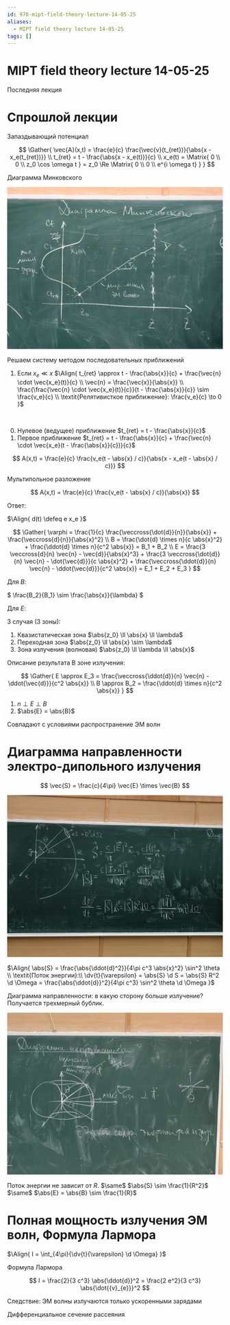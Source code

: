 ```yaml
---
id: 970-mipt-field-theory-lecture-14-05-25
aliases:
  - MIPT field theory lecture 14-05-25
tags: []
---
```


# MIPT field theory lecture 14-05-25

Последняя лекция

# Спрошлой лекции

Запаздывающий потенциал

$$
\Gather{
\vec{A}(x,t) = \frac{e}{c} \frac{\vec{v}(t_{ret})}{\abs{x - x_e(t_{ret})}} \\
t_{ret} = t - \frac{\abs{x - x_e(t)}}{c} \\
x_e(t) = \Matrix{
0 \\ 0 \\ z_0 \cos \omega t
} = z_0 \Re \Matrix{
0 \\ 0 \\ e^{i \omega t}
}
}
$$

Диаграмма Минковского

![14-05-25_10-23-31_632_IMG_20250514_091102.jpg](assets/imgs/14-05-25_10-23-31_632_IMG_20250514_091102.jpg)

Решаем систему методом последовательных приближений

1. Если $x_e \ll x$
   $\Align{
t_{ret} \approx t - \frac{\abs{x}}{c} + \frac{\vec{n} \cdot \vec{x_e}(t)}{c} \\
\vec{n} = \frac{\vec{x}}{\abs{x}} \\
\frac{\frac{\vec{n} \cdot \vec{x_e}(t)}{c}}{t - \frac{\abs{x}}{c}} \sim \frac{v_e}{c} \\
\textit{Релятивисткое приближение}: \frac{v_e}{c} \to 0
}$

<br>

0. Нулевое (ведущее) приближение $t_{ret} = t - \frac{\abs{x}}{c}$
1. Первое приближение $t_{ret} = t - \frac{\abs{x}}{c} + \frac{\vec{n} \cdot \vec{x_e}(t - \frac{\abs{x}}{c})}{c}$

$$
A(x,t) = \frac{e}{c} \frac{v_e(t - \abs{x} / c)}{\abs{x - x_e(t - \abs{x} / c)}}
$$

Мультипольное разложение

$$
A(x,t) = \frac{e}{c} \frac{v_e(t - \abs{x} / c)}{\abs{x}}
$$

Ответ:

$\Align{
d(t) \defeq e x_e
}$

$$
\Gather{
\varphi = \frac{1}{c} \frac{\veccross{\dot{d}}{n}}{\abs{x}} + \frac{\veccross{d}{n}}{\abs{x}^2} \\
B =
\frac{\dot{d} \times n}{c \abs{x}^2} +
\frac{\ddot{d} \times n}{c^2 \abs{x}} =
B_1 + B_2 \\
E =
\frac{3 \veccross{d}{n} \vec{n} - \vec{d}}{\abs{x}^3} +
\frac{3 \veccross{\dot{d}}{n} \vec{n} - \dot{\vec{d}}}{c \abs{x}^2} +
\frac{\veccross{\ddot{d}}{n} \vec{n} - \ddot{\vec{d}}}{c^2 \abs{x}} =
E_1 + E_2 + E_3
}
$$

Для $B$:

$
\frac{B_2}{B_1} \sim \frac{\abs{x}}{\lambda}
$

Для $E$:

3 случая (3 зоны):

1. Квазистатическая зона $\abs{z_0} \ll \abs{x} \ll \lambda$
2. Переходная зона $\abs{z_0} \ll \abs{x} \sim \lambda$
3. Зона излучения (волновая) $\abs{z_0} \ll \lambda \ll \abs{x}$

Описание результата
В зоне излучения:

$$
\Gather{
E \approx E_3 = \frac{\veccross{\ddot{d}}{n} \vec{n} - \ddot{\vec{d}}}{c^2 \abs{x}} \\
B \approx B_2 = \frac{\ddot{d} \times n}{c^2 \abs{x}}
}
$$

1. $n \perp E \perp B$
2. $\abs{E} = \abs{B}$

Совпадают с условиями распространение ЭМ волн

# Диаграмма направленности электро-дипольного излучения

$$
\vec{S} = \frac{c}{4\pi} \vec{E} \times \vec{B}
$$

![14-05-25_10-25-35_959_IMG_20250514_100154.jpg](assets/imgs/14-05-25_10-25-35_959_IMG_20250514_100154.jpg)

$\Align{
\abs{S} = \frac{\abs{\ddot{d}^2}}{4\pi c^3 \abs{x}^2} \sin^2 \theta \\
\textit{Поток энергии}:\\
\dv{t}{\varepsilon} = \abs{S} \d S = \abs{S} R^2 \d \Omega = \frac{\abs{\ddot{d}}^2}{4\pi c^3} \sin^2 \theta \d \Omega
}$

Диаграмма направленности: в какую сторону больше излучение?
Получается трехмерный бублик.

![бублик](assets/imgs/14-05-25_10-23-31_376_IMG_20250514_100547.jpg)

Поток энергии не зависит от $R$.
$\same$
$\abs{S} \sim \frac{1}{R^2}$
$\same$
$\abs{E} = \abs{B} \sim \frac{1}{R}$

# Полная мощность излучения ЭМ волн, Формула Лармора

$\Align{
I = \int_{4\pi}{\dv{t}{\varepsilon} \d \Omega}
}$

Формула Лармора

$$
I = \frac{2}{3 c^3} \abs{\ddot{d}}^2 = \frac{2 e^2}{3 c^3} \abs{\dot{{v}_{e}}}^2
$$

Следствие:
ЭМ волны излучаются только ускоренными зарядами

Дифференциальное сечение рассеяния
